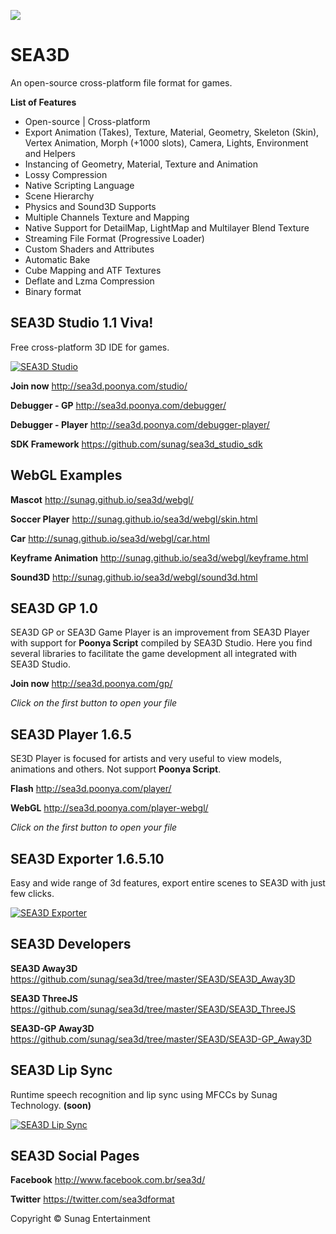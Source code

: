 [<img src="http://sunag.github.io/sea3d/tags/Top-BlackClean.jpg"/>](http://sea3d.poonya.com/)

SEA3D
==

An open-source cross-platform file format for games.

**List of Features**

* Open-source | Cross-platform
* Export Animation (Takes), Texture, Material, Geometry, Skeleton (Skin), Vertex Animation, Morph (+1000 slots), Camera, Lights, Environment and Helpers
* Instancing of Geometry, Material, Texture and Animation
* Lossy Compression
* Native Scripting Language
* Scene Hierarchy
* Physics and Sound3D Supports
* Multiple Channels Texture and Mapping
* Native Support for DetailMap, LightMap and Multilayer Blend Texture
* Streaming File Format (Progressive Loader)
* Custom Shaders and Attributes
* Automatic Bake
* Cube Mapping and ATF Textures
* Deflate and Lzma Compression
* Binary format

SEA3D Studio 1.1 Viva!
--
Free cross-platform 3D IDE for games.

[![SEA3D Studio](http://img.youtube.com/vi/lQ-VIni5Q68/0.jpg)](http://www.youtube.com/watch?v=lQ-VIni5Q68)

**Join now** http://sea3d.poonya.com/studio/

**Debugger - GP** http://sea3d.poonya.com/debugger/

**Debugger - Player** http://sea3d.poonya.com/debugger-player/

**SDK Framework** https://github.com/sunag/sea3d_studio_sdk

WebGL Examples
--

**Mascot** http://sunag.github.io/sea3d/webgl/

**Soccer Player** http://sunag.github.io/sea3d/webgl/skin.html

**Car** http://sunag.github.io/sea3d/webgl/car.html

**Keyframe Animation** http://sunag.github.io/sea3d/webgl/keyframe.html

**Sound3D** http://sunag.github.io/sea3d/webgl/sound3d.html

SEA3D GP 1.0
--
SEA3D GP or SEA3D Game Player is an improvement from SEA3D Player with support for **Poonya Script** compiled by SEA3D Studio. Here you find several libraries to facilitate the game development all integrated with SEA3D Studio.

**Join now** http://sea3d.poonya.com/gp/

*Click on the first button to open your file*

SEA3D Player 1.6.5
--
SE3D Player is focused for artists and very useful to view models, animations and others. Not support **Poonya Script**.

**Flash** http://sea3d.poonya.com/player/

**WebGL** http://sea3d.poonya.com/player-webgl/

*Click on the first button to open your file*

SEA3D Exporter 1.6.5.10
--
Easy and wide range of 3d features, export entire scenes to SEA3D with just few clicks.

[![SEA3D Exporter](http://img.youtube.com/vi/dTCztYwwEdE/0.jpg)](http://www.youtube.com/watch?v=dTCztYwwEdE)

SEA3D Developers
--

**SEA3D Away3D** https://github.com/sunag/sea3d/tree/master/SEA3D/SEA3D_Away3D

**SEA3D ThreeJS** https://github.com/sunag/sea3d/tree/master/SEA3D/SEA3D_ThreeJS

**SEA3D-GP Away3D** https://github.com/sunag/sea3d/tree/master/SEA3D/SEA3D-GP_Away3D

SEA3D Lip Sync
--
Runtime speech recognition and lip sync using MFCCs by Sunag Technology. **(soon)**

[![SEA3D Lip Sync](http://img.youtube.com/vi/rfuGqHR2MK8/0.jpg)](http://www.youtube.com/watch?v=rfuGqHR2MK8)

SEA3D Social Pages
--

**Facebook** http://www.facebook.com.br/sea3d/

**Twitter** https://twitter.com/sea3dformat

Copyright © Sunag Entertainment
